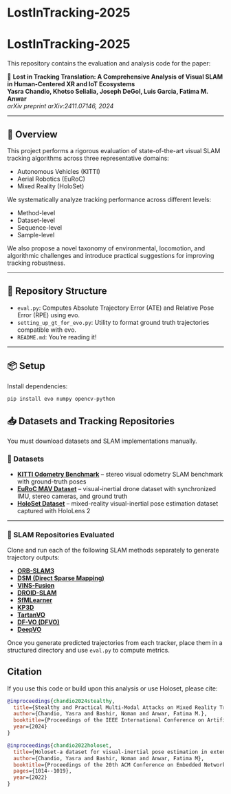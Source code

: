 # LostInTracking-2025

# LostInTracking-2025

This repository contains the evaluation and analysis code for the paper:

📄 **Lost in Tracking Translation: A Comprehensive Analysis of Visual SLAM in Human-Centered XR and IoT Ecosystems**  
**Yasra Chandio, Khotso Selialia, Joseph DeGol, Luis Garcia, Fatima M. Anwar**  
*arXiv preprint arXiv:2411.07146, 2024*

---

## 📍 Overview

This project performs a rigorous evaluation of state-of-the-art visual SLAM tracking algorithms across three representative domains:

- Autonomous Vehicles (KITTI)
- Aerial Robotics (EuRoC)
- Mixed Reality (HoloSet)

We systematically analyze tracking performance across different levels:

- Method-level  
- Dataset-level  
- Sequence-level  
- Sample-level  

We also propose a novel taxonomy of environmental, locomotion, and algorithmic challenges and introduce practical suggestions for improving tracking robustness.

---

## 📁 Repository Structure

- `eval.py`: Computes Absolute Trajectory Error (ATE) and Relative Pose Error (RPE) using evo.  
- `setting_up_gt_for_evo.py`: Utility to format ground truth trajectories compatible with evo.  
- `README.md`: You’re reading it!

---

## 📦 Setup

Install dependencies:

```bash
pip install evo numpy opencv-python

```

## 📥 Datasets and Tracking Repositories

You must download datasets and SLAM implementations manually.

### 📌 Datasets

- **[KITTI Odometry Benchmark](https://www.cvlibs.net/datasets/kitti/eval_odometry.php)** – stereo visual odometry SLAM benchmark with ground-truth poses
- **[EuRoC MAV Dataset](https://projects.asl.ethz.ch/datasets/doku.php?id=kmavvisualinertialdatasets)** – visual-inertial drone dataset with synchronized IMU, stereo cameras, and ground truth 
- **[HoloSet Dataset](https://dl.acm.org/doi/10.1145/3560905.3567763)** – mixed-reality visual-inertial pose estimation dataset captured with HoloLens 2

---

### 📌 SLAM Repositories Evaluated

Clone and run each of the following SLAM methods separately to generate trajectory outputs:

- **[ORB-SLAM3](https://github.com/UZ-SLAMLab/ORB_SLAM3)**
- **[DSM (Direct Sparse Mapping)](https://github.com/jzubizarreta/dsm)**
- **[VINS-Fusion](https://github.com/HKUST-Aerial-Robotics/VINS-Fusion)**  
- **[DROID-SLAM](https://github.com/princeton-vl/DROID-SLAM)**  
- **[SfMLearner](https://github.com/tinghuiz/SfMLearner)**  
- **[KP3D](https://github.com/vsislab/kp3d)**  
- **[TartanVO](https://github.com/TartanVO/TartanVO)**  
- **[DF-VO (DFVO)](https://github.com/ChiWeiHsiao/DF-VO)**  
- **[DeepVO](https://github.com/ChiWeiHsiao/Deep-VO-pytorch)**  

Once you generate predicted trajectories from each tracker, place them in a structured directory and use `eval.py` to compute metrics.

## Citation
If you use this code or build upon this analysis or use Holoset, please cite:

```bibtex
@inproceedings{chandio2024stealthy,
  title={Stealthy and Practical Multi-Modal Attacks on Mixed Reality Tracking},
  author={Chandio, Yasra and Bashir, Noman and Anwar, Fatima M.},
  booktitle={Proceedings of the IEEE International Conference on Artificial Intelligence and Virtual Reality (AIVR)},
  year={2024}
}

@inproceedings{chandio2022holoset,
  title={Holoset-a dataset for visual-inertial pose estimation in extended reality: Dataset},
  author={Chandio, Yasra and Bashir, Noman and Anwar, Fatima M},
  booktitle={Proceedings of the 20th ACM Conference on Embedded Networked Sensor Systems},
  pages={1014--1019},
  year={2022}
}



